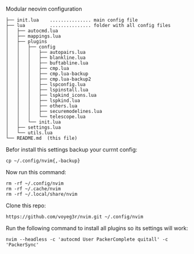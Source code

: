 Modular neovim configuration

    ├── init.lua    ............... main config file
    ├── lua         ............... folder with all config files
    │   ├── autocmd.lua
    │   ├── mappings.lua
    │   ├── plugins
    │   │   ├── config
    │   │   │   ├── autopairs.lua
    │   │   │   ├── blankline.lua
    │   │   │   ├── buftabline.lua
    │   │   │   ├── cmp.lua
    │   │   │   ├── cmp.lua-backup
    │   │   │   ├── cmp.lua-backup2
    │   │   │   ├── lspconfig.lua
    │   │   │   ├── lspinstall.lua
    │   │   │   ├── lspkind_icons.lua
    │   │   │   ├── lspkind.lua
    │   │   │   ├── others.lua
    │   │   │   ├── securemodelines.lua
    │   │   │   └── telescope.lua
    │   │   └── init.lua
    │   ├── settings.lua
    │   └── utils.lua
    └── README.md  (this file)

Befor install this settings backup your currnt config:

    cp ~/.config/nvim{,-backup}

Now run this command:

    rm -rf ~/.config/nvim
    rm -rf ~/.cache/nvim
    rm -rf ~/.local/share/nvim

Clone this repo:

    https://github.com/voyeg3r/nvim.git ~/.config/nvim

Run the following command to install all plugins so its settings will work:

    nvim --headless -c 'autocmd User PackerComplete quitall' -c 'PackerSync'




